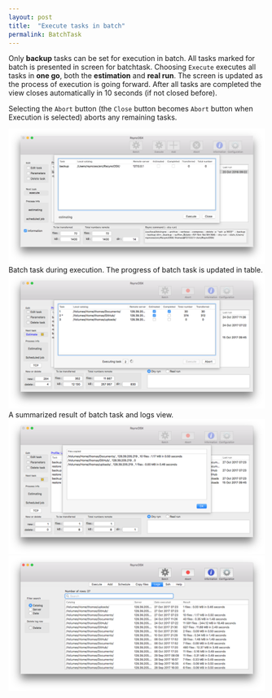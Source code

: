 ```yaml
---
layout: post
title:  "Execute tasks in batch"
permalink: BatchTask
---
```

Only **backup** tasks can be set for execution in batch. All tasks marked for batch is presented in screen for batchtask. Choosing `Execute` executes all tasks in **one go**, both the **estimation** and **real run**. The screen is updated as the process of execution is going forward. After all tasks are completed the view closes automatically in 10 seconds (if not closed before).

Selecting the `Abort` button (the `Close` button becomes `Abort` button when Execution is selected) aborts any remaining tasks.

![Main view](/images/RsyncOSX/master/batch/batch.png)
Batch task during execution. The progress of batch task is updated in table.
![Main view](/images/RsyncOSX/master/batch/batch2.png)
A summarized result of batch task and logs view.
![Main view](/images/RsyncOSX/master/batch/batch3.png)
![Main view](/images/RsyncOSX/master/batch/batch4.png)
